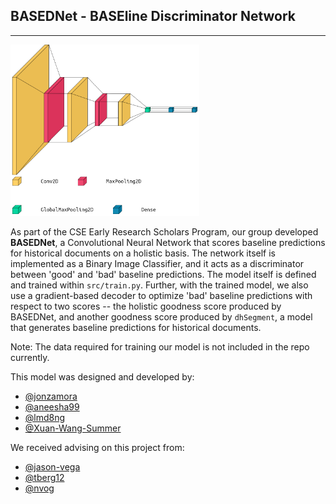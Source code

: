 ## BASEDNet - BASEline Discriminator Network

---

<img src="based_cnn_viz.png" alt="based-net cnn" width=60%, height=60%>

As part of the CSE Early Research Scholars Program, our group developed **BASEDNet**, a Convolutional Neural Network that scores baseline predictions for historical documents on a holistic basis. The network itself is implemented as a Binary Image Classifier, and it acts as a discriminator between 'good' and 'bad' baseline predictions. The model itself is defined and trained within `src/train.py`. Further, with the trained model, we also use a gradient-based decoder to optimize 'bad' baseline predictions with respect to two scores -- the holistic goodness score produced by BASEDNet, and another goodness score produced by `dhSegment`, a model that generates baseline predictions for historical documents.

Note: The data required for training our model is not included in the repo currently.

This model was designed and developed by:

- [@jonzamora](https://github.com/jonzamora)
- [@aneesha99](https://github.com/aneesha99)
- [@lmd8ng](https://github.com/lmd8ng)
- [@Xuan-Wang-Summer](https://github.com/Xuan-Wang-Summer)

We received advising on this project from:
- [@jason-vega](https://github.com/jason-vega)
- [@tberg12](https://github.com/tberg12)
- [@nvog](https://github.com/nvog)
